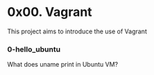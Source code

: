 # 0x00. Vagrant
This project aims to introduce the use of Vagrant

### 0-hello_ubuntu
What does uname print in Ubuntu VM?
